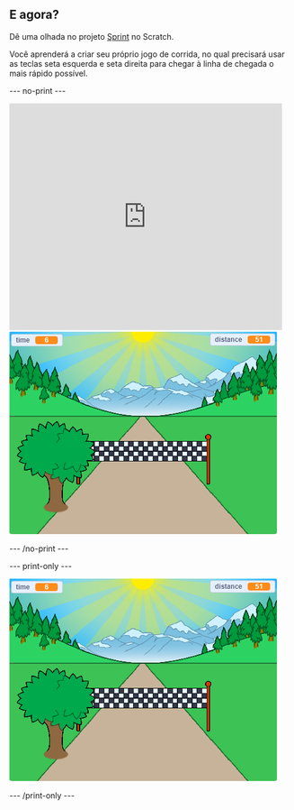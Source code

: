 ## E agora?

Dê uma olhada no projeto [Sprint](https://projects.raspberrypi.org/en/projects/sprint) no Scratch.

Você aprenderá a criar seu próprio jogo de corrida, no qual precisará usar as teclas seta esquerda e seta direita para chegar à linha de chegada o mais rápido possível.

--- no-print ---

<div class="scratch-preview">
  <iframe allowtransparency="true" width="485" height="402" src="https://scratch.mit.edu/projects/embed/298930696/?autostart=false" frameborder="0" scrolling="no"></iframe>
  <img src="images/sprint-final.png">
</div>

--- /no-print ---

--- print-only ---

![complete project](images/sprint-final.png)

--- /print-only ---